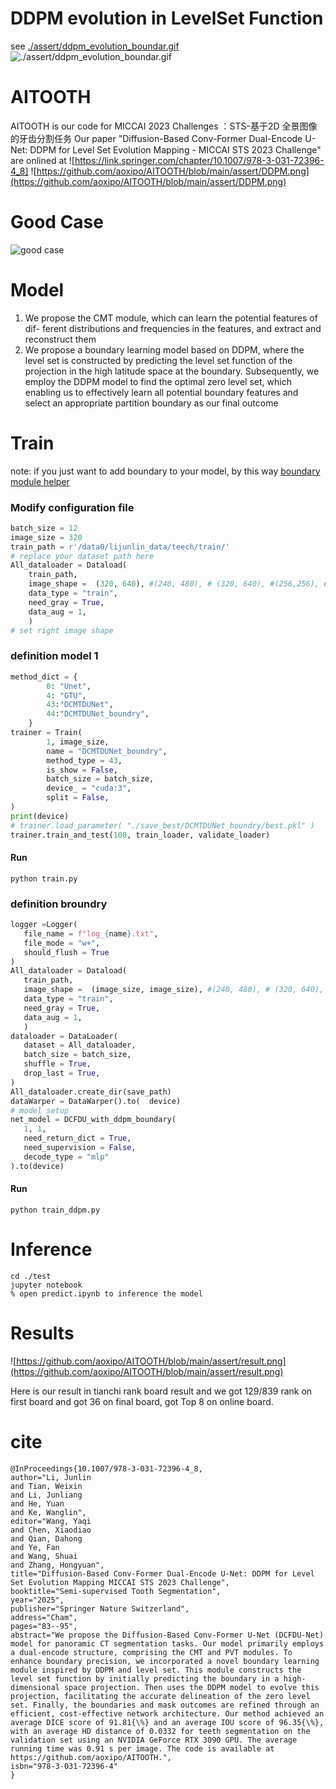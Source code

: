 # DDPM evolution in LevelSet Function
see [./assert/ddpm_evolution_boundar.gif](https://github.com/aoxipo/AITOOTH/blob/main/assert/ddpm_evolution_boundar.gif)
![./assert/ddpm_evolution_boundar.gif](https://github.com/aoxipo/AITOOTH/blob/main/assert/ddpm_evolution_boundar.gif)

# AITOOTH
AITOOTH is our code for MICCAI 2023 Challenges ：STS-基于2D 全景图像的牙齿分割任务
Our paper "Diffusion-Based Conv-Former Dual-Encode U-Net: DDPM for Level Set Evolution Mapping - MICCAI STS 2023 Challenge"
are onlined at ![https://link.springer.com/chapter/10.1007/978-3-031-72396-4_8] 
![https://github.com/aoxipo/AITOOTH/blob/main/assert/DDPM.png](https://github.com/aoxipo/AITOOTH/blob/main/assert/DDPM.png)

# Good Case
![good case](https://github.com/aoxipo/AITOOTH/blob/main/assert/img1.png)

# Model

1. We propose the CMT module, which can learn the potential features of dif-
   ferent distributions and frequencies in the features, and extract and reconstruct
   them
2. We propose a boundary learning model based on DDPM, where the level
   set is constructed by predicting the level set function of the projection in the high
   latitude space at the boundary. Subsequently, we employ the DDPM model to
   find the optimal zero level set, which enabling us to effectively learn all potential
   boundary features and select an appropriate partition boundary as our final
   outcome

# Train
note: if you just want to add boundary to your model, by this way [boundary module helper](./boundry/README.md)
### Modify configuration file

```python
batch_size = 12
image_size = 320
train_path = r'/data0/lijunlin_data/teech/train/'
# replace your dataset path here
All_dataloader = Dataload(
    train_path, 
    image_shape =  (320, 640), #(240, 480), # (320, 640), #(256,256), #(320, 640),
    data_type = "train",
    need_gray = True,
    data_aug = 1,
    )
# set right image shape
```

### definition model 1 

```python
method_dict = {
        0: "Unet",
        4: "GTU",
        43:"DCMTDUNet",
       	44:"DCMTDUNet_boundry",
    }
trainer = Train( 
        1, image_size,
        name = "DCMTDUNet_boundry",
        method_type = 43,
        is_show = False,
        batch_size = batch_size,
        device_ = "cuda:3",
        split = False,
)
print(device)
# trainer.load_parameter( "./save_best/DCMTDUNet_boundry/best.pkl" )
trainer.train_and_test(100, train_loader, validate_loader)
```

#### Run 
```shell
python train.py
```

### definition broundry 

```python
logger =Logger( 
   file_name = f"log_{name}.txt", 
   file_mode = "w+", 
   should_flush = True
)
All_dataloader = Dataload(
   train_path, 
   image_shape =  (image_size, image_size), #(240, 480), # (320, 640), #(256,256), #(320, 640),
   data_type = "train",
   need_gray = True,
   data_aug = 1,
   )
dataloader = DataLoader(
   dataset = All_dataloader,
   batch_size = batch_size,
   shuffle = True,
   drop_last = True,
)
All_dataloader.create_dir(save_path)
dataWarper = DataWarper().to(  device)
# model setup
net_model = DCFDU_with_ddpm_boundary(
   1, 1, 
   need_return_dict = True,
   need_supervision = False,
   decode_type = "mlp"
).to(device)
```

#### Run 
```shell
python train_ddpm.py
```

# Inference

```shell
cd ./test
jupyter notebook
% open predict.ipynb to inference the model
```

# Results

![https://github.com/aoxipo/AITOOTH/blob/main/assert/result.png](https://github.com/aoxipo/AITOOTH/blob/main/assert/result.png)

Here is our result in tianchi rank board result and we got 129/839 rank on first board and got 36 on final board, got Top 8 on online board.

# cite 
```
@InProceedings{10.1007/978-3-031-72396-4_8,
author="Li, Junlin
and Tian, Weixin
and Li, Junliang
and He, Yuan
and Ke, Wanglin",
editor="Wang, Yaqi
and Chen, Xiaodiao
and Qian, Dahong
and Ye, Fan
and Wang, Shuai
and Zhang, Hongyuan",
title="Diffusion-Based Conv-Former Dual-Encode U-Net: DDPM for Level Set Evolution Mapping MICCAI STS 2023 Challenge",
booktitle="Semi-supervised Tooth Segmentation",
year="2025",
publisher="Springer Nature Switzerland",
address="Cham",
pages="83--95",
abstract="We propose the Diffusion-Based Conv-Former U-Net (DCFDU-Net) model for panoramic CT segmentation tasks. Our model primarily employs a dual-encode structure, comprising the CMT and PVT modules. To enhance boundary precision, we incorporated a novel boundary learning module inspired by DDPM and level set. This module constructs the level set function by initially predicting the boundary in a high-dimensional space projection. Then uses the DDPM model to evolve this projection, facilitating the accurate delineation of the zero level set. Finally, the boundaries and mask outcomes are refined through an efficient, cost-effective network architecture. Our method achieved an average DICE score of 91.81{\%} and an average IOU score of 96.35{\%}, with an average HD distance of 0.0332 for teeth segmentation on the validation set using an NVIDIA GeForce RTX 3090 GPU. The average running time was 0.91 s per image. The code is available at https://github.com/aoxipo/AITOOTH.",
isbn="978-3-031-72396-4"
}
```

